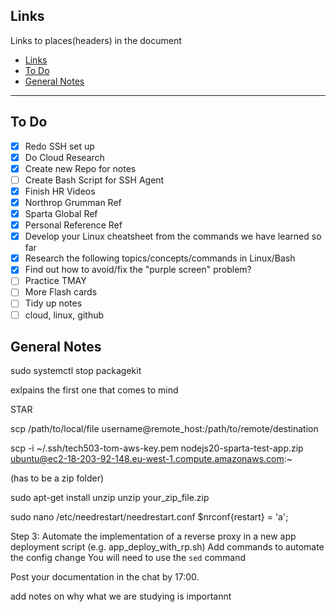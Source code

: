 

## Links
Links to places(headers) in the document
- [Links](#links)
- [To Do](#to-do)
- [General Notes](#general-notes)
_____


## To Do

* [x] Redo SSH set up
* [x] Do Cloud Research
* [x] Create new Repo for notes
* [ ] Create Bash Script for SSH Agent
* [x] Finish HR Videos
* [x] Northrop Grumman Ref
* [x] Sparta Global Ref
* [x] Personal Reference Ref
* [x] Develop your Linux cheatsheet from the commands we have learned so far
* [x] Research the following topics/concepts/commands in Linux/Bash
* [x] Find out how to avoid/fix the "purple screen" problem?
* [ ] Practice TMAY
* [ ] More Flash cards
* [ ] Tidy up notes
* [ ] cloud, linux, github
## General Notes
sudo systemctl stop packagekit

exlpains the first one that comes to mind

STAR

scp /path/to/local/file username@remote_host:/path/to/remote/destination

scp -i ~/.ssh/tech503-tom-aws-key.pem nodejs20-sparta-test-app.zip ubuntu@ec2-18-203-92-148.eu-west-1.compute.amazonaws.com:~

 (has to be a zip folder)

 sudo apt-get install unzip
unzip your_zip_file.zip

sudo nano /etc/needrestart/needrestart.conf
$nrconf{restart} = 'a';




Step 3: Automate the implementation of a reverse proxy in a new app deployment script (e.g. app_deploy_with_rp.sh)
Add commands to automate the config change
You will need to use the `sed` command



Post your documentation in the chat by 17:00.


add notes on why what we are studying is importannt